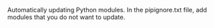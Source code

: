 Automatically updating Python modules. In the pipignore.txt file, add modules that you do not want to update.
